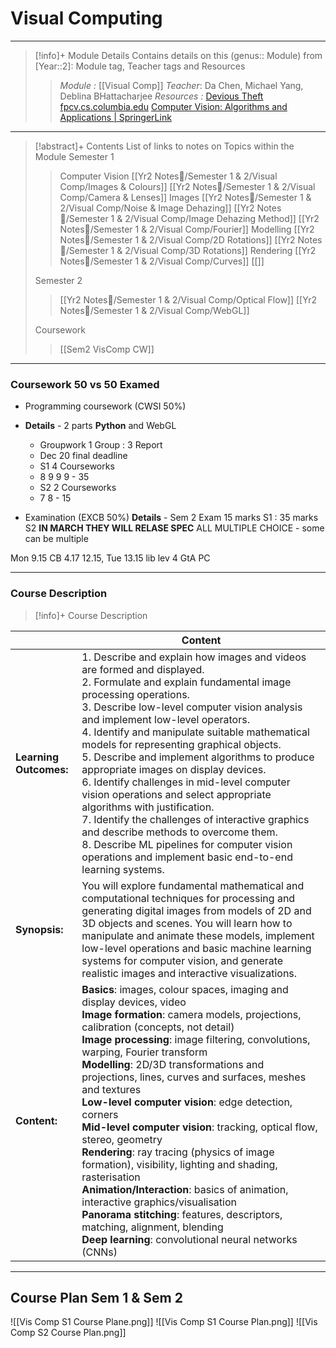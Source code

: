 # Visual Computing 
---
> [!info]+ Module Details
> Contains details on this (genus:: Module) from [Year::2]: Module tag, Teacher tags and Resources 
> > *Module :* [[Visual Comp]]
> > *Teacher*: Da Chen, Michael Yang, Deblina BHattacharjee
> > *Resources :* [Devious Theft](https://youtube.com/@firstprinciplesofcomputerv3258?si=13w-fqmlju8KlZ_s) [fpcv.cs.columbia.edu](https://fpcv.cs.columbia.edu/) [Computer Vision: Algorithms and Applications | SpringerLink](https://link.springer.com/book/10.1007/978-3-030-34372-9)

---
> [!abstract]+ Contents
> List of links to notes on Topics within the Module
> Semester 1
> > Computer Vision
> >[[Yr2 Notes📘/Semester 1 & 2/Visual Comp/Images & Colours]]
> >[[Yr2 Notes📘/Semester 1 & 2/Visual Comp/Camera & Lenses]]
> > Images
> > [[Yr2 Notes📘/Semester 1 & 2/Visual Comp/Noise & Image Dehazing]]
> > [[Yr2 Notes📘/Semester 1 & 2/Visual Comp/Image Dehazing Method]]
> > [[Yr2 Notes📘/Semester 1 & 2/Visual Comp/Fourier]]
> > Modelling 
> > [[Yr2 Notes📘/Semester 1 & 2/Visual Comp/2D Rotations]]
> > [[Yr2 Notes📘/Semester 1 & 2/Visual Comp/3D Rotations]]
> > Rendering
> > [[Yr2 Notes📘/Semester 1 & 2/Visual Comp/Curves]]
> > [[]]
> 
> Semester 2
> > [[Yr2 Notes📘/Semester 1 & 2/Visual Comp/Optical Flow]]
> > [[Yr2 Notes📘/Semester 1 & 2/Visual Comp/WebGL]]
> 
> Coursework
> > [[Sem2 VisComp CW]]

---
### Coursework 50 vs 50 Examed
- Programming coursework (CWSI 50%)
- **Details** - 2 parts **Python** and WebGL
	- Groupwork 1 Group : 3 Report
	- Dec 20 final deadline
	- S1 4 Courseworks 
	- 8 9 9 9 - 35
	- S2 2 Courseworks
	- 7 8 - 15
	
- Examination (EXCB 50%)
	**Details** - Sem 2 Exam 
	15 marks S1 : 35 marks S2
	**IN MARCH THEY WILL RELASE SPEC**
	ALL MULTIPLE CHOICE - some can be multiple


Mon 9.15 CB 4.17 12.15, Tue 13.15 lib lev 4 GtA PC 

---
### Course Description

> [!info]+  Course Description
> 
|                        | Content                                                                                                                                                                                                                                                                                                                                                                                                                                                                                                                                                                                                                                                                                                                                                                                                                                                      |
| ---------------------- | ------------------------------------------------------------------------------------------------------------------------------------------------------------------------------------------------------------------------------------------------------------------------------------------------------------------------------------------------------------------------------------------------------------------------------------------------------------------------------------------------------------------------------------------------------------------------------------------------------------------------------------------------------------------------------------------------------------------------------------------------------------------------------------------------------------------------------------------------------------ |
| **Learning Outcomes:** | 1. Describe and explain how images and videos are formed and displayed. <br>2. Formulate and explain fundamental image processing operations. <br>3. Describe low-level computer vision analysis and implement low-level operators. <br>4. Identify and manipulate suitable mathematical models for representing graphical objects. <br>5. Describe and implement algorithms to produce appropriate images on display devices. <br>6. Identify challenges in mid-level computer vision operations and select appropriate algorithms with justification. <br>7. Identify the challenges of interactive graphics and describe methods to overcome them. <br>8. Describe ML pipelines for computer vision operations and implement basic end-to-end learning systems.                                                                                           |
| **Synopsis:**          | You will explore fundamental mathematical and computational techniques for processing and generating digital images from models of 2D and 3D objects and scenes. You will learn how to manipulate and animate these models, implement low-level operations and basic machine learning systems for computer vision, and generate realistic images and interactive visualizations.                                                                                                                                                                                                                                                                                                                                                                                                                                                                             |
| **Content:**           | **Basics**: images, colour spaces, imaging and display devices, video  <br>**Image formation**: camera models, projections, calibration (concepts, not detail)  <br>**Image processing**: image filtering, convolutions, warping, Fourier transform  <br>**Modelling**: 2D/3D transformations and projections, lines, curves and surfaces, meshes and textures  <br>**Low-level computer vision**: edge detection, corners  <br>**Mid-level computer vision**: tracking, optical flow, stereo, geometry  <br>**Rendering**: ray tracing (physics of image formation), visibility, lighting and shading, rasterisation  <br>**Animation/Interaction**: basics of animation, interactive graphics/visualisation  <br>**Panorama stitching**: features, descriptors, matching, alignment, blending  <br>**Deep learning**: convolutional neural networks (CNNs) |

---
## Course Plan Sem 1 & Sem 2
![[Vis Comp S1 Course Plane.png]]
![[Vis Comp S1 Course Plan.png]]
![[Vis Comp S2 Course Plan.png]]


